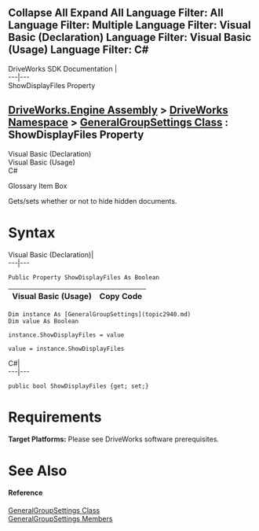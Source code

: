        

 Collapse All Expand All  Language Filter: All  Language Filter: Multiple  Language Filter: Visual Basic (Declaration) Language Filter: Visual Basic (Usage) Language Filter: C#  
---  
DriveWorks SDK Documentation  |   
---|---  
ShowDisplayFiles Property   
  
[DriveWorks.Engine Assembly](topic2156.md) > [DriveWorks Namespace](topic2159.md) > [GeneralGroupSettings Class](topic2940.md) : ShowDisplayFiles Property  
---  
  
Visual Basic (Declaration)    
Visual Basic (Usage)    
C# 

Glossary Item Box

Gets/sets whether or not to hide hidden documents. 

# Syntax

Visual Basic (Declaration)|   
---|---  
      
    
    Public Property ShowDisplayFiles As Boolean  
  
Visual Basic (Usage)| Copy Code  
---|---  
      
    
    Dim instance As [GeneralGroupSettings](topic2940.md)
    Dim value As Boolean
     
    instance.ShowDisplayFiles = value
     
    value = instance.ShowDisplayFiles  
  
C#|   
---|---  
      
    
    public bool ShowDisplayFiles {get; set;}  
  
# Requirements

**Target Platforms:** Please see DriveWorks software prerequisites.

# See Also

#### Reference

[GeneralGroupSettings Class](topic2940.md)   
[GeneralGroupSettings Members](topic2941.md)


